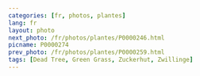 ```yaml
---
categories: [fr, photos, plantes]
lang: fr
layout: photo
next_photo: /fr/photos/plantes/P0000246.html
picname: P0000274
prev_photo: /fr/photos/plantes/P0000259.html
tags: [Dead Tree, Green Grass, Zuckerhut, Zwillinge]
---
```

